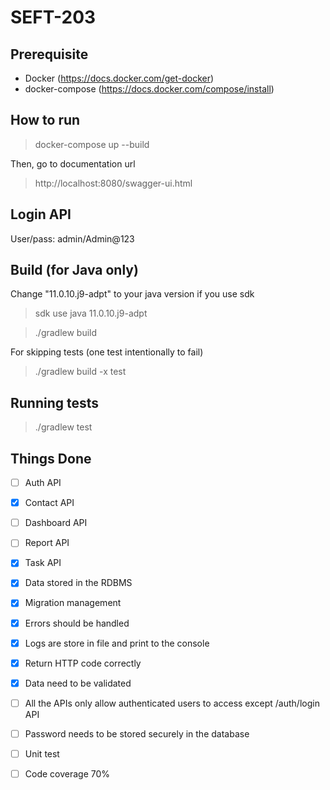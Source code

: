 # SEFT-203

## Prerequisite

* Docker (https://docs.docker.com/get-docker)
* docker-compose (https://docs.docker.com/compose/install)

## How to run

> docker-compose up --build

Then, go to documentation url

> http://localhost:8080/swagger-ui.html

## Login API

User/pass: admin/Admin@123

## Build (for Java only)

Change "11.0.10.j9-adpt" to your java version if you use sdk

> sdk use java 11.0.10.j9-adpt

> ./gradlew build

For skipping tests (one test intentionally to fail)

> ./gradlew build -x test

## Running tests

> ./gradlew test

## Things Done
- [ ] Auth API
- [x] Contact API
- [ ] Dashboard API
- [ ] Report API
- [x] Task API
- [x] Data stored in the RDBMS
- [x] Migration management
- [x] Errors should be handled
- [x] Logs are store in file and print to the console
- [x] Return HTTP code correctly
- [x] Data need to be validated
- [ ] All the APIs only allow authenticated users to access except /auth/login API
- [ ] Password needs to be stored securely in the database
- [ ] Unit test
- [ ] Code coverage 70%

